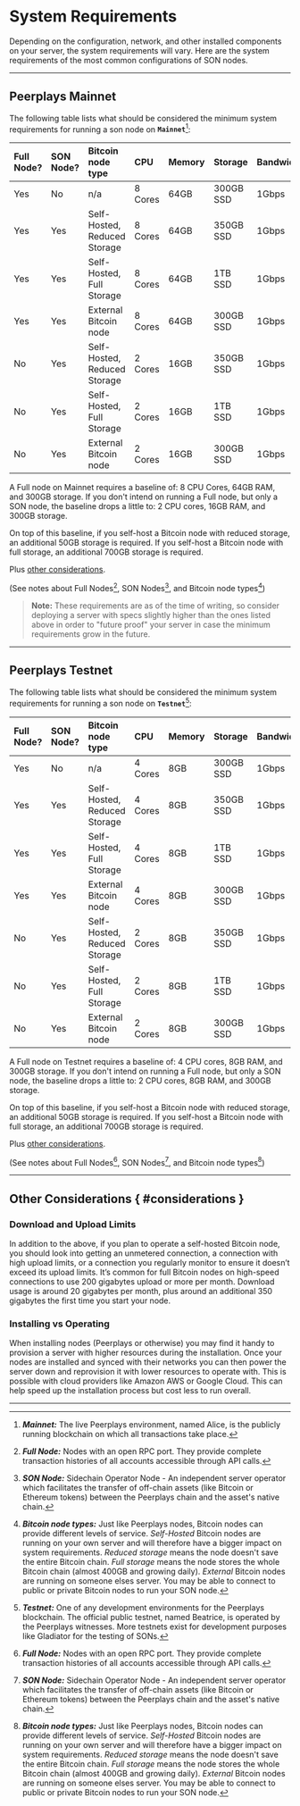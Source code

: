 # System Requirements

Depending on the configuration, network, and other installed components on your server, the system requirements will vary. Here are the system requirements of the most common configurations of SON nodes.

---

## Peerplays Mainnet

The following table lists what should be considered the minimum system requirements for running a son node on **`Mainnet`**[^mainnet]:

| Full Node? | SON Node? | Bitcoin node type            | CPU     | Memory | Storage   | Bandwidth | OS           |
| :--------- | :-------- | :--------------------------- | :------ | :----- | :-------- | :-------- | :----------- |
| Yes        | No        | n/a                          | 8 Cores | 64GB   | 300GB SSD | 1Gbps     | Ubuntu 18.04 |
| Yes        | Yes       | Self-Hosted, Reduced Storage | 8 Cores | 64GB   | 350GB SSD | 1Gbps     | Ubuntu 18.04 |
| Yes        | Yes       | Self-Hosted, Full Storage    | 8 Cores | 64GB   | 1TB SSD   | 1Gbps     | Ubuntu 18.04 |
| Yes        | Yes       | External Bitcoin node        | 8 Cores | 64GB   | 300GB SSD | 1Gbps     | Ubuntu 18.04 |
| No         | Yes       | Self-Hosted, Reduced Storage | 2 Cores | 16GB   | 350GB SSD | 1Gbps     | Ubuntu 18.04 |
| No         | Yes       | Self-Hosted, Full Storage    | 2 Cores | 16GB   | 1TB SSD   | 1Gbps     | Ubuntu 18.04 |
| No         | Yes       | External Bitcoin node        | 2 Cores | 16GB   | 300GB SSD | 1Gbps     | Ubuntu 18.04 |

A Full node on Mainnet requires a baseline of: 8 CPU Cores, 64GB RAM, and 300GB storage. If you don't intend on running a Full node, but only a SON node, the baseline drops a little to: 2 CPU cores, 16GB RAM, and 300GB storage.

On top of this baseline, if you self-host a Bitcoin node with reduced storage, an additional 50GB storage is required. If you self-host a Bitcoin node with full storage, an additional 700GB storage is required.

Plus [other considerations](#considerations).

(See notes about Full Nodes[^full-node], SON Nodes[^son-node], and Bitcoin node types[^bitcoin-node-type])

> **Note:** These requirements are as of the time of writing, so consider deploying a server with specs slightly higher than the ones listed above in order to "future proof" your server in case the minimum requirements grow in the future.

---

## Peerplays Testnet

The following table lists what should be considered the minimum system requirements for running a son node on **`Testnet`**[^testnet]:

| Full Node? | SON Node? | Bitcoin node type            | CPU     | Memory | Storage   | Bandwidth | OS           |
| :--------- | :-------- | :--------------------------- | :------ | :----- | :-------- | :-------- | :----------- |
| Yes        | No        | n/a                          | 4 Cores | 8GB    | 300GB SSD | 1Gbps     | Ubuntu 18.04 |
| Yes        | Yes       | Self-Hosted, Reduced Storage | 4 Cores | 8GB    | 350GB SSD | 1Gbps     | Ubuntu 18.04 |
| Yes        | Yes       | Self-Hosted, Full Storage    | 4 Cores | 8GB    | 1TB SSD   | 1Gbps     | Ubuntu 18.04 |
| Yes        | Yes       | External Bitcoin node        | 4 Cores | 8GB    | 300GB SSD | 1Gbps     | Ubuntu 18.04 |
| No         | Yes       | Self-Hosted, Reduced Storage | 2 Cores | 8GB    | 350GB SSD | 1Gbps     | Ubuntu 18.04 |
| No         | Yes       | Self-Hosted, Full Storage    | 2 Cores | 8GB    | 1TB SSD   | 1Gbps     | Ubuntu 18.04 |
| No         | Yes       | External Bitcoin node        | 2 Cores | 8GB    | 300GB SSD | 1Gbps     | Ubuntu 18.04 |

A Full node on Testnet requires a baseline of: 4 CPU cores, 8GB RAM, and 300GB storage. If you don't intend on running a Full node, but only a SON node, the baseline drops a little to: 2 CPU cores, 8GB RAM, and 300GB storage.

On top of this baseline, if you self-host a Bitcoin node with reduced storage, an additional 50GB storage is required. If you self-host a Bitcoin node with full storage, an additional 700GB storage is required.

Plus [other considerations](#considerations).

(See notes about Full Nodes[^full-node], SON Nodes[^son-node], and Bitcoin node types[^bitcoin-node-type])

---

## Other Considerations { #considerations }

### Download and Upload Limits

In addition to the above, if you plan to operate a self-hosted Bitcoin node, you should look into getting an unmetered connection, a connection with high upload limits, or a connection you regularly monitor to ensure it doesn’t exceed its upload limits. It’s common for full Bitcoin nodes on high-speed connections to use 200 gigabytes upload or more per month. Download usage is around 20 gigabytes per month, plus around an additional 350 gigabytes the first time you start your node.

### Installing vs Operating

When installing nodes (Peerplays or otherwise) you may find it handy to provision a server with higher resources during the installation. Once your nodes are installed and synced with their networks you can then power the server down and reprovision it with lower resources to operate with. This is possible with cloud providers like Amazon AWS or Google Cloud. This can help speed up the installation process but cost less to run overall.

---

[^son-node]: ***SON Node:***
Sidechain Operator Node - An independent server operator which facilitates the transfer of off-chain assets (like Bitcoin or Ethereum tokens) between the Peerplays chain and the asset's native chain.

[^full-node]: ***Full Node:***
Nodes with an open RPC port. They provide complete transaction histories of all accounts accessible through API calls.

[^bitcoin-node-type]: ***Bitcoin node types:***
Just like Peerplays nodes, Bitcoin nodes can provide different levels of service.
*Self-Hosted* Bitcoin nodes are running on your own server and will therefore have a bigger impact on system requirements.
*Reduced storage* means the node doesn't save the entire Bitcoin chain.
*Full storage* means the node stores the whole Bitcoin chain (almost 400GB and growing daily).
*External* Bitcoin nodes are running on someone elses server. You may be able to connect to public or private Bitcoin nodes to run your SON node.

[^mainnet]: ***Mainnet:***
The live Peerplays environment, named Alice, is the publicly running blockchain on which all transactions take place.

[^testnet]: ***Testnet:***
One of any development environments for the Peerplays blockchain. The official public testnet, named Beatrice, is operated by the Peerplays witnesses. More testnets exist for development purposes like Gladiator[^gladiator] for the testing of SONs.

[^gladiator]: [PBSA's Gladiator Network](../testnet-information/pbsas-gladiator-network.md)
